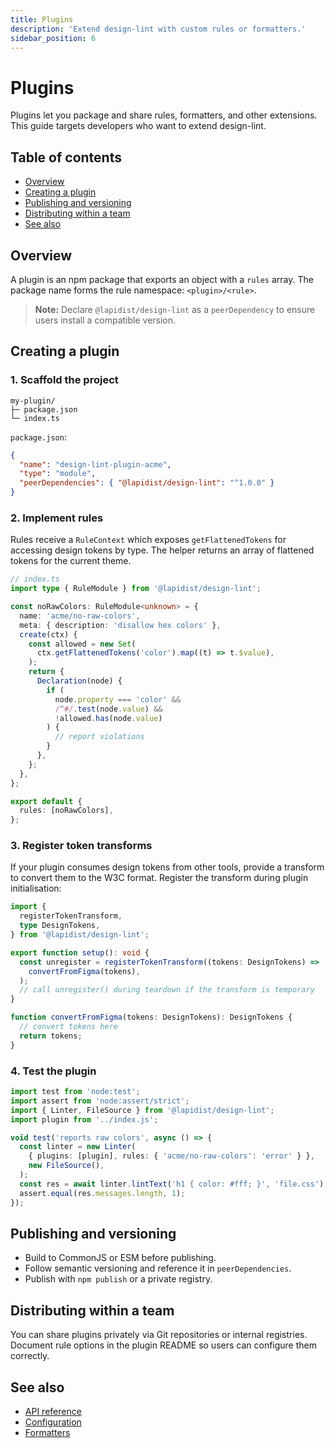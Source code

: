 ```yaml
---
title: Plugins
description: 'Extend design-lint with custom rules or formatters.'
sidebar_position: 6
---
```


# Plugins

Plugins let you package and share rules, formatters, and other extensions. This guide targets developers who want to extend design-lint.

## Table of contents

- [Overview](#overview)
- [Creating a plugin](#creating-a-plugin)
- [Publishing and versioning](#publishing-and-versioning)
- [Distributing within a team](#distributing-within-a-team)
- [See also](#see-also)

## Overview

A plugin is an npm package that exports an object with a `rules` array. The package name forms the rule namespace: `<plugin>/<rule>`.

> **Note:** Declare `@lapidist/design-lint` as a `peerDependency` to ensure users install a compatible version.

## Creating a plugin

### 1. Scaffold the project

```text
my-plugin/
├─ package.json
└─ index.ts
```

`package.json`:

```json
{
  "name": "design-lint-plugin-acme",
  "type": "module",
  "peerDependencies": { "@lapidist/design-lint": "^1.0.0" }
}
```

### 2. Implement rules

Rules receive a `RuleContext` which exposes `getFlattenedTokens` for accessing
design tokens by type. The helper returns an array of flattened tokens for the
current theme.

```ts
// index.ts
import type { RuleModule } from '@lapidist/design-lint';

const noRawColors: RuleModule<unknown> = {
  name: 'acme/no-raw-colors',
  meta: { description: 'disallow hex colors' },
  create(ctx) {
    const allowed = new Set(
      ctx.getFlattenedTokens('color').map((t) => t.$value),
    );
    return {
      Declaration(node) {
        if (
          node.property === 'color' &&
          /^#/.test(node.value) &&
          !allowed.has(node.value)
        ) {
          // report violations
        }
      },
    };
  },
};

export default {
  rules: [noRawColors],
};
```

### 3. Register token transforms

If your plugin consumes design tokens from other tools, provide a transform
to convert them to the W3C format. Register the transform during plugin
initialisation:

```ts
import {
  registerTokenTransform,
  type DesignTokens,
} from '@lapidist/design-lint';

export function setup(): void {
  const unregister = registerTokenTransform((tokens: DesignTokens) =>
    convertFromFigma(tokens),
  );
  // call unregister() during teardown if the transform is temporary
}

function convertFromFigma(tokens: DesignTokens): DesignTokens {
  // convert tokens here
  return tokens;
}
```

### 4. Test the plugin

```ts
import test from 'node:test';
import assert from 'node:assert/strict';
import { Linter, FileSource } from '@lapidist/design-lint';
import plugin from '../index.js';

void test('reports raw colors', async () => {
  const linter = new Linter(
    { plugins: [plugin], rules: { 'acme/no-raw-colors': 'error' } },
    new FileSource(),
  );
  const res = await linter.lintText('h1 { color: #fff; }', 'file.css');
  assert.equal(res.messages.length, 1);
});
```

## Publishing and versioning

- Build to CommonJS or ESM before publishing.
- Follow semantic versioning and reference it in `peerDependencies`.
- Publish with `npm publish` or a private registry.

## Distributing within a team

You can share plugins privately via Git repositories or internal registries. Document rule options in the plugin README so users can configure them correctly.

## See also

- [API reference](./api.md)
- [Configuration](./configuration.md)
- [Formatters](./formatters.md)
